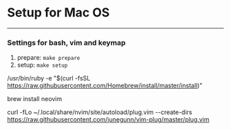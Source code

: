 # Setup for Mac OS
---

### Settings for bash, vim and keymap

1. prepare: `make prepare`
2. setup: `make setup`

/usr/bin/ruby -e "$(curl -fsSL https://raw.githubusercontent.com/Homebrew/install/master/install)"

brew install neovim

curl -fLo ~/.local/share/nvim/site/autoload/plug.vim --create-dirs \
    https://raw.githubusercontent.com/junegunn/vim-plug/master/plug.vim
